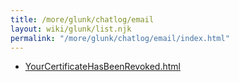 ```yaml
---
title: /more/glunk/chatlog/email
layout: wiki/glunk/list.njk
permalink: "/more/glunk/chatlog/email/index.html"
---
```

- [YourCertificateHasBeenRevoked.html](YourCertificateHasBeenRevoked.html)